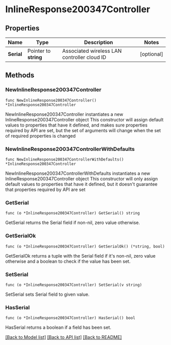 # InlineResponse200347Controller

## Properties

Name | Type | Description | Notes
------------ | ------------- | ------------- | -------------
**Serial** | Pointer to **string** | Associated wireless LAN controller cloud ID | [optional] 

## Methods

### NewInlineResponse200347Controller

`func NewInlineResponse200347Controller() *InlineResponse200347Controller`

NewInlineResponse200347Controller instantiates a new InlineResponse200347Controller object
This constructor will assign default values to properties that have it defined,
and makes sure properties required by API are set, but the set of arguments
will change when the set of required properties is changed

### NewInlineResponse200347ControllerWithDefaults

`func NewInlineResponse200347ControllerWithDefaults() *InlineResponse200347Controller`

NewInlineResponse200347ControllerWithDefaults instantiates a new InlineResponse200347Controller object
This constructor will only assign default values to properties that have it defined,
but it doesn't guarantee that properties required by API are set

### GetSerial

`func (o *InlineResponse200347Controller) GetSerial() string`

GetSerial returns the Serial field if non-nil, zero value otherwise.

### GetSerialOk

`func (o *InlineResponse200347Controller) GetSerialOk() (*string, bool)`

GetSerialOk returns a tuple with the Serial field if it's non-nil, zero value otherwise
and a boolean to check if the value has been set.

### SetSerial

`func (o *InlineResponse200347Controller) SetSerial(v string)`

SetSerial sets Serial field to given value.

### HasSerial

`func (o *InlineResponse200347Controller) HasSerial() bool`

HasSerial returns a boolean if a field has been set.


[[Back to Model list]](../README.md#documentation-for-models) [[Back to API list]](../README.md#documentation-for-api-endpoints) [[Back to README]](../README.md)


